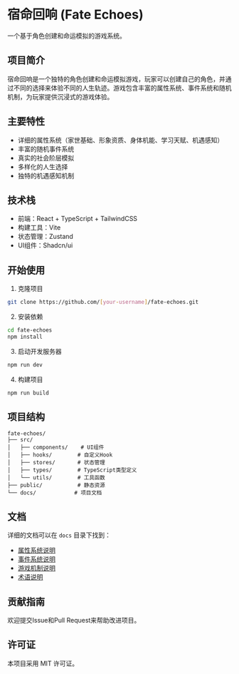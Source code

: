 # 宿命回响 (Fate Echoes)

一个基于角色创建和命运模拟的游戏系统。

## 项目简介

宿命回响是一个独特的角色创建和命运模拟游戏，玩家可以创建自己的角色，并通过不同的选择来体验不同的人生轨迹。游戏包含丰富的属性系统、事件系统和随机机制，为玩家提供沉浸式的游戏体验。

## 主要特性

- 详细的属性系统（家世基础、形象资质、身体机能、学习天赋、机遇感知）
- 丰富的随机事件系统
- 真实的社会阶层模拟
- 多样化的人生选择
- 独特的机遇感知机制

## 技术栈

- 前端：React + TypeScript + TailwindCSS
- 构建工具：Vite
- 状态管理：Zustand
- UI组件：Shadcn/ui

## 开始使用

1. 克隆项目
```bash
git clone https://github.com/[your-username]/fate-echoes.git
```

2. 安装依赖
```bash
cd fate-echoes
npm install
```

3. 启动开发服务器
```bash
npm run dev
```

4. 构建项目
```bash
npm run build
```

## 项目结构

```
fate-echoes/
├── src/
│   ├── components/    # UI组件
│   ├── hooks/        # 自定义Hook
│   ├── stores/       # 状态管理
│   ├── types/        # TypeScript类型定义
│   └── utils/        # 工具函数
├── public/           # 静态资源
└── docs/            # 项目文档
```

## 文档

详细的文档可以在 `docs` 目录下找到：
- [属性系统说明](docs/attributes.md)
- [事件系统说明](docs/events/README.md)
- [游戏机制说明](docs/mechanics/README.md)
- [术语说明](docs/terms/README.md)

## 贡献指南

欢迎提交Issue和Pull Request来帮助改进项目。

## 许可证

本项目采用 MIT 许可证。 